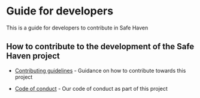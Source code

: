# Guide for developers

This is a guide for developers to contribute in Safe Haven

## How to contribute to the development of the Safe Haven project

+ [Contributing guidelines](../../../CONTRIBUTING.md) - Guidance on how to contribute towards this project

+ [Code of conduct](../../../CODE_OF_CONDUCT.md) - Our code of conduct as part of this project



